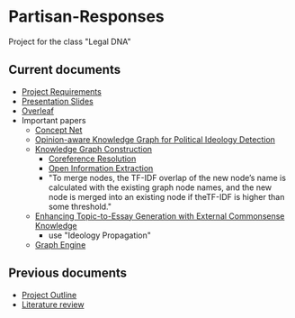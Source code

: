 # Partisan-Responses
Project for the class "Legal DNA"
## Current documents
- [Project Requirements](https://docs.google.com/document/d/1oli_He_bl7CpDNeu28eJwPZsJZV_k54V2JeaPlcVBsA/edit)
- [Presentation Slides](https://onedrive.live.com/view.aspx?resid=21EE5321D6A4986A!361&ithint=file%2cpptx&authkey=!AAn1lkz6gSD4Ir8)
- [Overleaf](https://www.overleaf.com/5123236762bxkmsnvkdqpz)
- Important papers
  - [Concept Net](https://github.com/commonsense/conceptnet5/wiki)
  - [Opinion-aware Knowledge Graph for Political Ideology Detection](https://www.ijcai.org/Proceedings/2017/0510.pdf)
  - [Knowledge Graph Construction](https://hal.archives-ouvertes.fr/hal-02277063/document)
      - [Coreference Resolution](https://github.com/huggingface/neuralcoref)
      - [Open Information Extraction](https://demo.allennlp.org/open-information-extraction)
      - "To merge nodes, the TF-IDF overlap of the new node’s name is calculated with the existing graph node names, and the new node is merged into an existing node if theTF-IDF  is  higher  than  some  threshold."
   - [Enhancing Topic-to-Essay Generation with External Commonsense
Knowledge](https://www.aclweb.org/anthology/P19-1193.pdf)
      - use "Ideology Propagation"
   - [Graph Engine](https://networkx.github.io/)
    
## Previous documents
- [Project Outline](https://www.overleaf.com/project/5eabebaef0d47900012253bd)
- [Literature review](https://docs.google.com/document/d/1O67hMCx_QVKqwtD37Z5VG0HoG6dzGNdqi_v0SSvpgok/edit)
